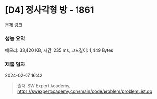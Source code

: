 # [D4] 정사각형 방 - 1861 

[문제 링크](https://swexpertacademy.com/main/code/problem/problemDetail.do?contestProbId=AV5LtJYKDzsDFAXc) 

### 성능 요약

메모리: 33,420 KB, 시간: 235 ms, 코드길이: 1,449 Bytes

### 제출 일자

2024-02-07 16:42



> 출처: SW Expert Academy, https://swexpertacademy.com/main/code/problem/problemList.do